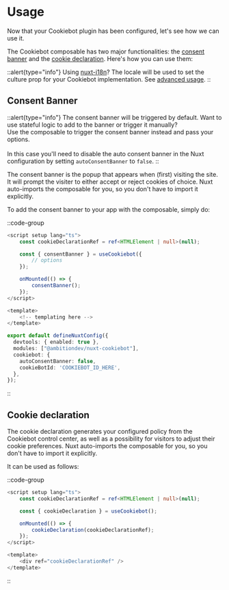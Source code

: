 # Usage

Now that your Cookiebot plugin has been configured, let's see how we can use it.

The Cookiebot composable has two major functionalities: the <a href="https://www.cookiebot.com/en/developer/" target="_blank">consent banner</a> and the <a href="https://www.cookiebot.com/en/manual-implementation/" target="_blank">cookie declaration</a>. Here's how you can use them:

::alert{type="info"}
Using <a href="https://i18n.nuxtjs.org/" target="_blank">nuxt-i18n</a>? The locale will be used to set the culture prop for your Cookiebot implementation. See [advanced usage](/nuxt/advanced-usage).
::

## Consent Banner

::alert{type="info"}
The consent banner will be triggered by default. Want to use stateful logic to add to the banner or trigger it manually? <br />
Use the composable to trigger the consent banner instead and pass your options. <br /><br />
In this case you'll need to disable the auto consent banner in the Nuxt configuration by setting `autoConsentBanner` to `false`.
::

The consent banner is the popup that appears when (first) visiting the site. It will prompt the visiter to either accept or reject cookies of choice. Nuxt auto-imports the composable for you, so you don't have to import it explicitly.

To add the consent banner to your app with the composable, simply do:

::code-group
```ts [src/app.vue]
<script setup lang="ts">
	const cookieDeclarationRef = ref<HTMLElement | null>(null);

	const { consentBanner } = useCookiebot({
		// options
	});

	onMounted(() => {
		consentBanner();
	});
</script>

<template>
	<!-- templating here -->
</template>
```
```ts [nuxt.config.ts]
export default defineNuxtConfig({
  devtools: { enabled: true },
  modules: ["@ambitiondev/nuxt-cookiebot"],
  cookiebot: {
	autoConsentBanner: false,
    cookieBotId: 'COOKIEBOT_ID_HERE',
  },
});
```
::

## Cookie declaration

The cookie declaration generates your configured policy from the Cookiebot control center, as well as a possibility for visitors to adjust their cookie preferences. Nuxt auto-imports the composable for you, so you don't have to import it explicitly.

It can be used as follows:

::code-group
```ts [src/app.vue]
<script setup lang="ts">
	const cookieDeclarationRef = ref<HTMLElement | null>(null);

	const { cookieDeclaration } = useCookiebot();

	onMounted(() => {
		cookieDeclaration(cookieDeclarationRef);
	});
</script>

<template>
	<div ref="cookieDeclarationRef" />
</template>

```
::
